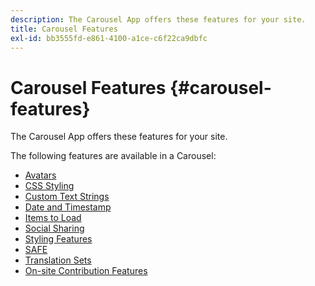 ```yaml
---
description: The Carousel App offers these features for your site.
title: Carousel Features
exl-id: bb3555fd-e861-4100-a1ce-c6f22ca9dbfc
---
```

# Carousel Features {#carousel-features}

The Carousel App offers these features for your site.

The following features are available in a Carousel:

* [Avatars](/help/using/c-features-livefyre/c-styling-features/c-avatars.md#c_avatars)
* [CSS Styling](/help/using/c-features-livefyre/c-styling-features/c-css-styling-branding.md#c_css_styling_branding)
* [Custom Text Strings](/help/using/c-features-livefyre/c-custom-text-strings.md#c_custom_text_strings)
* [Date and Timestamp](/help/using/c-features-livefyre/c-styling-features/c-date-and-timestamp.md#c_date_and_timestamp)
* [Items to Load](/help/using/c-features-livefyre/c-content-behavior-features/c-content-behavior-features.md#section_q5w_mzl_d1b)
* [Social Sharing](/help/using/c-features-livefyre/c-social-sharing/c-social-sharing.md#c_social_sharing)
* [Styling Features](/help/using/c-features-livefyre/c-styling-features/c-styling-features.md#c_styling_features)
* [SAFE](/help/using/c-features-livefyre/c-about-moderation/c-moderation.md#c_moderation)
* [Translation Sets](/help/using/c-settings-other/c-translation-sets/c-translation-sets.md#c_translation_sets)
* [On-site Contribution Features](/help/using/c-features-livefyre/c-on-site-contribution-features.md#section_vzs_t2s_d1b)
